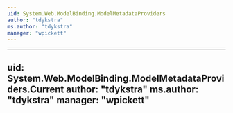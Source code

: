 ```yaml
---
uid: System.Web.ModelBinding.ModelMetadataProviders
author: "tdykstra"
ms.author: "tdykstra"
manager: "wpickett"
---
```


---
uid: System.Web.ModelBinding.ModelMetadataProviders.Current
author: "tdykstra"
ms.author: "tdykstra"
manager: "wpickett"
---
